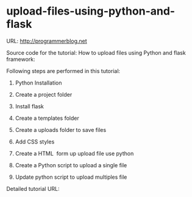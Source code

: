 # upload-files-using-python-and-flask

URL: http://programmerblog.net


Source code for the tutorial: How to upload files using Python and flask framework:

Following steps are performed in this tutorial:
1. Python Installation 

2. Create a project folder

3. Install flask

4. Create a templates folder

5. Create a uploads folder to save files

6. Add CSS styles

7. Create a HTML  form up upload file use python

7. Create a Python script to upload a single file

5. Update python script to upload multiples file


Detailed tutorial URL: 
